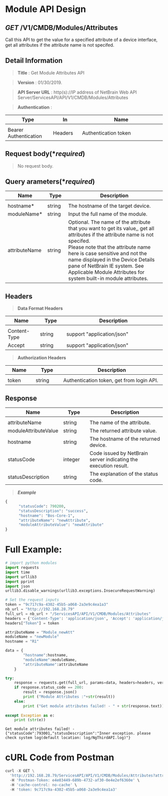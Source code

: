 
# Module API Design

## ***GET*** /V1/CMDB/Modules/Attributes
Call this API to get the value for a specified attribute of a device interface, get all attributes if the attribute name is not specifed.

## Detail Information

> **Title** : Get Module Attributes API<br>

> **Version** : 01/30/2019.

> **API Server URL** : http(s)://IP address of NetBrain Web API Server/ServicesAPI/API/V1/CMDB/Modules/Attributes
    
> **Authentication** : 

|**Type**|**In**|**Name**|
|------|------|------|
|<img width=100/>|<img width=100/>|<img width=500/>|
|Bearer Authentication| Headers | Authentication token | 

## Request body(****required***)

>No request body.

## Query arameters(****required***)

|**Name**|**Type**|**Description**|
|------|------|------|
|<img width=100/>|<img width=100/>|<img width=500/>|
|hostname* | string  | The hostname of the target device.  |
|moduleName* | string  | Input the full name of the module. |
|attributeName | string  | Optional. The name of the attribute that you want to get its value,, get all attributes if the attribute name is not specifed.<br>Please note that the attribute name here is case sensitive and not the name displayed in the Device Details pane of NetBrain IE system. See Applicable Module Attributes for system built-in module attributes.  |

## Headers

> **Data Format Headers**

|**Name**|**Type**|**Description**|
|------|------|------|
|<img width=100/>|<img width=100/>|<img width=500/>|
| Content-Type | string  | support "application/json" |
| Accept | string  | support "application/json" |

> **Authorization Headers**

|**Name**|**Type**|**Description**|
|------|------|------|
|<img width=100/>|<img width=100/>|<img width=500/>|
| token | string  | Authentication token, get from login API. |

## Response

|**Name**|**Type**|**Description**|
|------|------|------|
|<img width=100/>|<img width=100/>|<img width=500/>|
|attributeName | string | The name of the attribute.  |
|moduleAttributeValue| string | The returned attribute value.  |
|hostname| string | The hostname of the returned device. |
|statusCode| integer | Code issued by NetBrain server indicating the execution result.  |
|statusDescription| string | The explanation of the status code. |

> ***Example***


```python
{
      "statusCode": 790200,
      "statusDescription": "success",
      "hostname": "Bos-Core-1",
      "attributeName": "newAttribute",
      "moduleAttributeValue": "newAttribute"
}
```

# Full Example:


```python
# import python modules 
import requests
import time
import urllib3
import pprint
import json
urllib3.disable_warnings(urllib3.exceptions.InsecureRequestWarning)

# Set the request inputs
token = "9c717c9a-4302-45b5-a068-2a3e9c4ea1a3"
nb_url = "http://192.168.28.79"
full_url = nb_url + "/ServicesAPI/API/V1/CMDB/Modules/Attributes"
headers = {'Content-Type': 'application/json', 'Accept': 'application/json'}
headers["Token"] = token

attributeName = "Module_newAtt"
moduleName = "newModule"
hostname = "R1"

data = {
        "hostname":hostname,
        "moduleName":moduleName, 
        "attributeName":attributeName
    }

try:
    response = requests.get(full_url, params=data, headers=headers, verify=False)
    if response.status_code == 200:
        result = response.json()
        print ("Module Attributes :"+str(result))
    else:
        print ("Get module attributes failed! - " + str(response.text))
    
except Exception as e:
    print (str(e))  
```

    Get module attributes failed! - {"statusCode":793001,"statusDescription":"Inner exception. please check system log(default location: log/NgThirdAPI.log)"}
    

# cURL Code from Postman


```python
curl -X GET \
  'http://192.168.28.79/ServicesAPI/API/V1/CMDB/Modules/Attributes?attributeName=Module_newAtt&moduleName=newModule&hostname=R1' \
  -H 'Postman-Token: e4e03449-689b-4732-af30-0e4e2ef6360e' \
  -H 'cache-control: no-cache' \
  -H 'token: 9c717c9a-4302-45b5-a068-2a3e9c4ea1a3'
```
